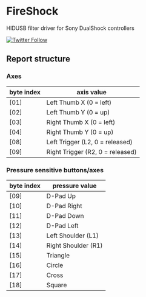 # FireShock
HIDUSB filter driver for Sony DualShock controllers

[![Twitter Follow](https://img.shields.io/twitter/follow/shields_io.svg?style=social&label=Follow&maxAge=2592000)](https://twitter.com/CNefarius)

## Report structure

### Axes
| byte index | axis value                        |
|------------|-----------------------------------|
| [01]       | Left Thumb X (0 = left)           |
| [02]       | Left Thumb Y (0 = up)             |
| [03]       | Right Thumb X (0 = left)          |
| [04]       | Right Thumb Y (0 = up)            |
| [08]       | Left Trigger (L2, 0 = released)  |
| [09]       | Right Trigger (R2, 0 = released) |

### Pressure sensitive buttons/axes
| byte index | pressure value      |
|------------|---------------------|
| [09]       | D-Pad Up            |
| [10]       | D-Pad Right         |
| [11]       | D-Pad Down          |
| [12]       | D-Pad Left          |
| [13]       | Left Shoulder (L1)  |
| [14]       | Right Shoulder (R1) |
| [15]       | Triangle            |
| [16]       | Circle              |
| [17]       | Cross               |
| [18]       | Square              |
